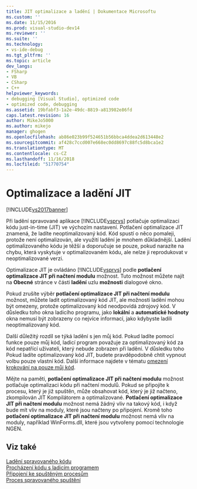 ```yaml
---
title: JIT optimalizace a ladění | Dokumentace Microsoftu
ms.custom: ''
ms.date: 11/15/2016
ms.prod: visual-studio-dev14
ms.reviewer: ''
ms.suite: ''
ms.technology:
- vs-ide-debug
ms.tgt_pltfrm: ''
ms.topic: article
dev_langs:
- FSharp
- VB
- CSharp
- C++
helpviewer_keywords:
- debugging [Visual Studio], optimized code
- optimized code, debugging
ms.assetid: 19bfabf3-1a2e-49dc-8819-a813982e86fd
caps.latest.revision: 16
author: MikeJo5000
ms.author: mikejo
manager: ghogen
ms.openlocfilehash: ab86e023b99f524651b56bbca4ddea2d613448e2
ms.sourcegitcommit: af428c7ccd007e668ec0dd8697c88fc5d8bca1e2
ms.translationtype: MT
ms.contentlocale: cs-CZ
ms.lasthandoff: 11/16/2018
ms.locfileid: "51770754"
---
```

# <a name="jit-optimization-and-debugging"></a>Optimalizace a ladění JIT
[!INCLUDE[vs2017banner](../includes/vs2017banner.md)]

Při ladění spravované aplikace [!INCLUDE[vsprvs](../includes/vsprvs-md.md)] potlačuje optimalizaci kódu just-in-time (JIT) ve výchozím nastavení. Potlačení optimalizace JIT znamená, že ladíte neoptimalizovaný kód. Kód spustí o něco pomaleji, protože není optimalizován, ale využití ladění je mnohem důkladnější. Ladění optimalizovaného kódu je těžší a doporučuje se pouze, pokud narazíte na chybu, která vyskytuje v optimalizovaném kódu, ale nelze ji reprodukovat v neoptimalizované verzi.  
  
 Optimalizace JIT je ovládáno [!INCLUDE[vsprvs](../includes/vsprvs-md.md)] podle **potlačení optimalizace JIT při načtení modulu** možnost. Tuto možnost můžete najít na **Obecné** stránce v části **ladění** uzlu **možnosti** dialogové okno.  
  
 Pokud zrušíte výběr **potlačení optimalizace JIT při načtení modulu** možnost, můžete ladit optimalizovaný kód JIT, ale možnosti ladění mohou být omezeny, protože optimalizovaný kód neodpovídá zdrojový kód. V důsledku toho okna ladicího programu, jako **lokální** a **automatické hodnoty** okna nemusí být zobrazeny co nejvíce informací, jako kdybyste ladili neoptimalizovaný kód.  
  
 Další důležitý rozdíl se týká ladění s jen můj kód. Pokud ladíte pomocí funkce pouze můj kód, ladicí program považuje za optimalizovaný kód za kód nepatřící uživateli, který nebude zobrazen při ladění. V důsledku toho Pokud ladíte optimalizovaný kód JIT, budete pravděpodobně chtít vypnout volbu pouze vlastní kód. Další informace najdete v tématu [omezení krokování na pouze můj kód](../debugger/just-my-code.md#BKMK_Enable_or_disable_Just_My_Code).  
  
 Mějte na paměti, **potlačení optimalizace JIT při načtení modulu** možnost potlačuje optimalizaci kódu při načtení modulů. Pokud se připojíte k procesu, který je již spuštěn, může obsahovat kód, který je již načteno, zkompilován JIT Kompilátorem a optimalizované. **Potlačení optimalizace JIT při načtení modulu** možnost nemá žádný vliv na takový kód, i když bude mít vliv na moduly, které jsou načteny po připojení. Kromě toho **potlačení optimalizace JIT při načtení modulu** možnost nemá vliv na moduly, například WinForms.dll, které jsou vytvořeny pomocí technologie NGEN.  
  
## <a name="see-also"></a>Viz také  
 [Ladění spravovaného kódu](../debugger/debugging-managed-code.md)   
 [Procházení kódu s ladicím programem](../debugger/navigating-through-code-with-the-debugger.md)   
 [Připojení ke spuštěným procesům](../debugger/attach-to-running-processes-with-the-visual-studio-debugger.md)   
 [Proces spravovaného spuštění](http://msdn.microsoft.com/library/476b03dc-2b12-49a7-b067-41caeaa2f533)



